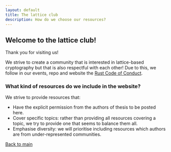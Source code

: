 ```yaml
---
layout: default
title: The lattice club
description: How do we choose our resources?
---
```


## Welcome to the lattice club!

Thank you for visiting us!

We strive to create a community that is interested in lattice-based cryptography but
that is also respectful with each other! Due to this, we follow in our events,
repo and website the [Rust Code of Conduct](https://www.rust-lang.org/policies/code-of-conduct).

### What kind of resources do we include in the website?

We strive to provide resources that:

* Have the explicit permission from the authors of thesis to be posted here.
* Cover specific topics: rather than providing all resources covering a topic, we
  try to provide one that seems to balance them all.
* Emphasise diversity: we will prioritise including resources which authors are
  from under-represented communities.

[Back to main](./)
